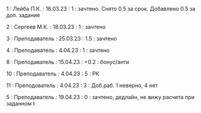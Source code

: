 1 : Лейба П.К. : 18.03.23 : 1 : зачтено. Снято 0.5 за срок. Добавлено 0.5 за доп. задание

2 : Сергеев М.К. : 18.03.23 : 1 : зачтено

3 : Преподаватель : 25.03.23 : 1.5 : зачтено

4 : Преподаватель : 4.04.23 : 1 : зачтено

8 : Преподаватель : 15.04.23 : +0.2 : бонус/анти

10 : Преподаватель : 4.04.23 : 5 : РК

11 : Преподователь : 4.04.23 : 3 : Доб.раб. 1 неверно, 4 нет

5 : Преподаватель : 19.04.23 : 0 : зачтено, дедлайн, не вижу расчета при заданном t
